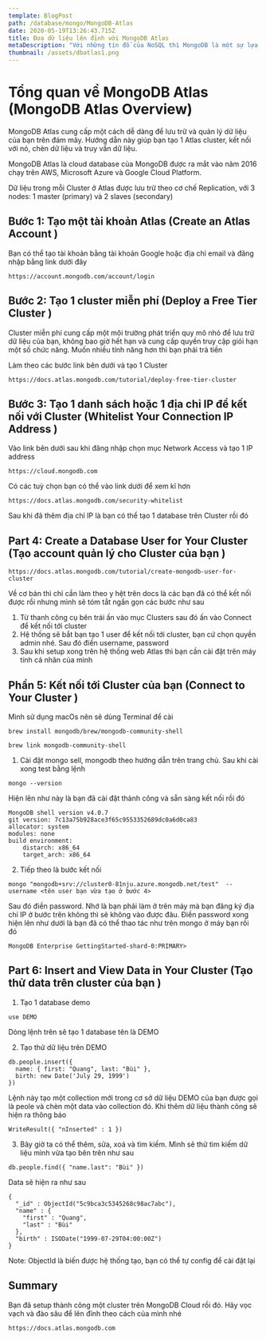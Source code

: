 ```yaml
---
template: BlogPost
path: /database/mongo/MongoDB-Atlas
date: 2020-05-19T13:26:43.715Z
title: Đưa dữ liệu lên đỉnh với MongoDB Atlas
metaDescription: "Với những tín đồ của NoSQL thì MongoDB là một sự lựa chọn tuyệt vời, và trong thời đại mà ai ai cũng đòi đi đua đưa thì chẳng lý do gì mà chúng ta không thử get high đưa dữ liệu lên đỉnh \U0001F917\n"
thumbnail: /assets/dbatlas1.png
---
```

# Tổng quan về MongoDB Atlas (MongoDB Atlas Overview)

MongoDB Atlas cung cấp một cách dễ dàng để lưu trữ và quản lý dữ liệu của bạn trên đám mây.  Hướng dẫn này giúp bạn tạo 1 Atlas cluster, kết nối với nó, chèn dữ liệu và truy vấn dữ liệu.

MongoDB Atlas là cloud database của MongoDB được ra mắt vào năm 2016 chạy trên AWS, Microsoft Azure và Google Cloud Platform.

Dữ liệu trong mỗi Cluster ở Atlas được lưu trữ theo cơ chế Replication, với 3 nodes: 1 master (primary) và 2 slaves (secondary)

## Bước 1: Tạo một tài khoản Atlas (Create an Atlas Account )

Bạn có thể tạo tài khoản bằng tài khoản Google hoặc địa chỉ email và đăng nhập bằng link dưới đây

```
https://account.mongodb.com/account/login
```



## Bước 2: Tạo 1 cluster miễn phí (Deploy a Free Tier Cluster )

Cluster miễn phí cung cấp một môi trường phát triển quy mô nhỏ để lưu trữ dữ liệu của bạn, không bao giờ hết hạn và cung cấp quyền truy cập giói hạn một số chức năng. Muốn nhiều tính năng hơn thì bạn phải trả tiền 

Làm theo các bước link bên dưới và tạo 1 Cluster

```
https://docs.atlas.mongodb.com/tutorial/deploy-free-tier-cluster
```

## Bước 3: Tạo 1 danh sách hoặc 1 địa chỉ IP đề kết nối với Cluster (Whitelist Your Connection IP Address )

Vào link bên dưới sau khi đăng nhập chọn mục Network Access và tạo 1 IP address

```
https://cloud.mongodb.com
```

Có các tuỳ chọn bạn có thể vào link dưới để xem kĩ hơn

```
https://docs.atlas.mongodb.com/security-whitelist
```

Sau khi đã thêm địa chỉ IP là bạn có thể tạo 1 database trên Cluster rồi đó

## Part 4: Create a Database User for Your Cluster (Tạo account quản lý cho Cluster của bạn )

```
https://docs.atlas.mongodb.com/tutorial/create-mongodb-user-for-cluster
```

Về cơ bản thì chỉ cần làm theo y hệt trên docs là các bạn đã có thể kết nối được rồi nhưng mình sẽ tóm tắt ngắn gọn các bước như sau

1. Từ thanh công cụ bên trái ấn vào mục Clusters sau đó ấn vào Connect để kết nối tới cluster
2. Hệ thống sẽ bắt bạn tạo 1 user để kết nối tới cluster, bạn cứ chọn quyền admin nhé. Sau đó điền username, password
3. Sau khi setup xong trên hệ thống web Atlas thì bạn cần cài đặt trên máy tính cá nhân của mình

## Phần 5: Kết nối tới Cluster của bạn (Connect to Your Cluster )

Mình sử dụng macOs nên sẽ dùng Terminal để cài

```
brew install mongodb/brew/mongodb-community-shell
```

```
brew link mongodb-community-shell
```

1. Cài đặt mongo sell, mongodb theo hướng dẫn trên trang chủ. Sau khi cài xong test bằng lệnh

```
mongo --version
```

Hiện lên như này là bạn đã cài đặt thành công và sẵn sàng kết nối rồi đó

```
MongoDB shell version v4.0.7
git version: 7c13a75b928ace3f65c9553352689dc0a6d0ca83
allocator: system
modules: none
build environment:
    distarch: x86_64
    target_arch: x86_64
```

2. Tiếp theo là bước kết nối

```
mongo "mongodb+srv://cluster0-81nju.azure.mongodb.net/test"  --username <tên user bạn vừa tạo ở bước 4>
```

Sau đó điền password. Nhớ là bạn phải làm ở trên máy mà bạn đăng ký địa chỉ IP ở bước trên không thì sẽ không vào được đâu. Điền password xong hiện lên như dưới là bạn đã có thể thao tác như trên mongo ở máy bạn rồi đó

```
MongoDB Enterprise GettingStarted-shard-0:PRIMARY>
```

## Part 6: Insert and View Data in Your Cluster (Tạo thử data trên cluster của bạn )

1. Tạo 1 database demo 

```
use DEMO
```

Dòng lệnh trên sẽ tạo 1 database tên là DEMO

2. Tạo thử dữ liệu trên DEMO

```
db.people.insert({
  name: { first: "Quang", last: "Bùi" },
  birth: new Date('July 29, 1999')
})
```

Lệnh này tạo một collection mới trong cơ sở dữ liệu DEMO của bạn được gọi là peole và chèn một data vào collection đó. Khi thêm dữ liệu thành công sẽ hiện ra thông báo

```
WriteResult({ "nInserted" : 1 })
```

3. Bây giờ ta có thể thêm, sửa, xoá và tìm kiếm. Mình sẽ thử tìm kiếm dữ liệu mình vừa tạo bên trên như sau

```
db.people.find({ "name.last": "Bùi" })
```

Data sẽ hiện ra như sau

```
{
  "_id" : ObjectId("5c9bca3c5345268c98ac7abc"),
  "name" : {
    "first" : "Quang",
    "last" : "Bùi"
  },
  "birth" : ISODate("1999-07-29T04:00:00Z")
}
```

Note: ObjectId là biến được hệ thống tạo, bạn có thể tự config để cài đặt lại

## Summary

Bạn đã setup thành công một cluster trên MongoDB Cloud rồi đó. Hãy vọc vạch và đào sâu để lên đỉnh theo cách của mình nhé

```
https://docs.atlas.mongodb.com
```

